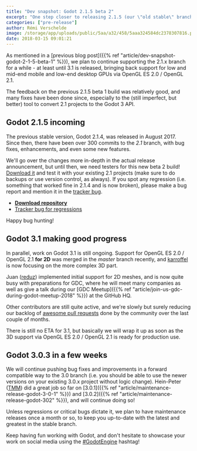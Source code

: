 ```yaml
---
title: "Dev snapshot: Godot 2.1.5 beta 2"
excerpt: "One step closer to releasing 2.1.5 (our \"old stable\" branch) with this new beta 2 build! If you are still working with Godot 2.1 for any reason, make sure to give it a try and ensure that your projects still work as intended. If all goes well we will soon make a release candidate build and then the stable one."
categories: ["pre-release"]
author: Rémi Verschelde
image: /storage/app/uploads/public/5aa/a32/458/5aaa324584dc2378307816.png
date: 2018-03-15 09:01:21
---
```


As mentioned in a [previous blog post]({{% ref "article/dev-snapshot-godot-2-1-5-beta-1" %}}), we plan to continue supporting the 2.1.x branch for a while - at least until 3.1 is released, bringing back support for low and mid-end mobile and low-end desktop GPUs via OpenGL ES 2.0 / OpenGL 2.1.

The feedback on the previous 2.1.5 beta 1 build was relatively good, and many fixes have been done since, especially to the (still imperfect, but better) tool to convert 2.1 projects to the Godot 3 API.

## Godot 2.1.5 incoming

The previous stable version, Godot 2.1.4, was released in August 2017. Since then, there have been over 300 commits to the *2.1* branch, with bug fixes, enhancements, and even some new features.

We'll go over the changes more in-depth in the actual release announcement, but until then, we need testers for this new beta 2 build! [Download it](https://download.tuxfamily.org/godotengine/2.1.5/beta2/) and test it with your existing 2.1 projects (make sure to do backups or use version control, as always). If you spot any regression (i.e. something that worked fine in 2.1.4 and is now broken), please make a bug report and mention it in the [tracker bug](https://github.com/godotengine/godot/issues/16813).

- [**Download repository**](https://download.tuxfamily.org/godotengine/2.1.5/beta2/)
- [Tracker bug for regressions](https://github.com/godotengine/godot/issues/16813)

Happy bug hunting!

## Godot 3.1 making good progress

In parallel, work on Godot 3.1 is still ongoing. Support for OpenGL ES 2.0 / OpenGL 2.1 **for 2D** was merged in the *master* branch recently, and [karroffel](https://github.com/karroffel) is now focusing on the more complex 3D part.

Juan ([reduz](https://github.com/reduz)) implemented initial support for 2D meshes, and is now quite busy with preparations for GDC, where he will meet many companies as well as give a talk during our [GDC Meetup]({{% ref "article/join-us-gdc-during-godot-meetup-2018" %}}) at the GitHub HQ.

Other contributors are still quite active, and we're slowly but surely reducing our backlog of [awesome pull requests](https://github.com/godotengine/godot/pulls) done by the community over the last couple of months.

There is still no ETA for 3.1, but basically we will wrap it up as soon as the 3D support via OpenGL ES 2.0 / OpenGL 2.1 is ready for production use.

## Godot 3.0.3 in a few weeks

We will continue pushing bug fixes and improvements in a forward compatible way to the 3.0 branch (i.e. you should be able to use the newer versions on your existing 3.0.x project without logic change). Hein-Peter ([TMM](https://github.com/hpvb)) did a great job so far on [3.0.1]({{% ref "article/maintenance-release-godot-3-0-1" %}}) and [3.0.2]({{% ref "article/maintenance-release-godot-302" %}}), and will continue doing so!

Unless regressions or critical bugs dictate it, we plan to have maintenance releases once a month or so, to keep you up-to-date with the latest and greatest in the stable branch.

Keep having fun working with Godot, and don't hesitate to showcase your work on social media using the [#GodotEngine](https://twitter.com/hashtag/GodotEngine) hashtag!
